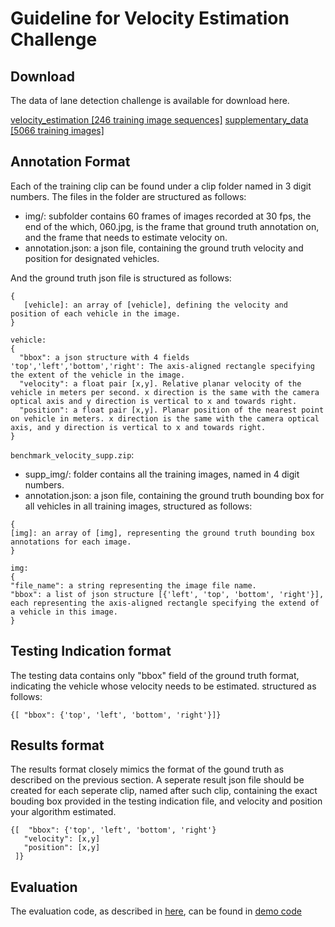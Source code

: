 # Guideline for Velocity Estimation Challenge

## Download
The data of lane detection challenge is available for download here.

[velocity_estimation [246 training image sequences]](https://s3-us-west-2.amazonaws.com/benchmark.tusimple.ai/benchmark_velocity.zip)
[supplementary_data [5066 training images]](https://s3-us-west-2.amazonaws.com/benchmark.tusimple.ai/benchmark_velocity_supp.zip)

## Annotation Format

Each of the training clip can be found under a clip folder named in 3 digit numbers.
The files in the folder are structured as follows:
 - img/:  subfolder contains 60 frames of images recorded at 30 fps, the end of the which, 060.jpg, is the frame that ground truth annotation on, and the frame that needs to estimate velocity on.
 - annotation.json: a json file, containing the ground truth velocity and position for designated vehicles.  

And the ground truth json file is structured as follows:
```
{
   [vehicle]: an array of [vehicle], defining the velocity and position of each vehicle in the image.
}

vehicle:
{
  "bbox": a json structure with 4 fields 'top','left','bottom','right': The axis-aligned rectangle specifying the extent of the vehicle in the image.
  "velocity": a float pair [x,y]. Relative planar velocity of the vehicle in meters per second. x direction is the same with the camera optical axis and y direction is vertical to x and towards right.
  "position": a float pair [x,y]. Planar position of the nearest point on vehicle in meters. x direction is the same with the camera optical axis, and y direction is vertical to x and towards right.
}
```

`benchmark_velocity_supp.zip`:
  - supp_img/: folder contains all the training images, named in 4 digit numbers.
  - annotation.json: a json file, containing the ground truth bounding box for all vehicles in all training images, structured as follows:
```
{
[img]: an array of [img], representing the ground truth bounding box annotations for each image.
}

img:
{
"file_name": a string representing the image file name.
"bbox": a list of json structure [{'left', 'top', 'bottom', 'right'}], each representing the axis-aligned rectangle specifying the extend of a vehicle in this image.
}
```

## Testing Indication format
The testing data contains only "bbox" field of the ground truth format, indicating the vehicle whose velocity needs to be estimated. structured as follows:
```
{[ "bbox": {'top', 'left', 'bottom', 'right'}]}
```

## Results format

The results format closely mimics the format of the gound truth as described on the previous section. A seperate result json file should be created for each seperate clip, named after such clip, containing the exact bouding box provided in the testing indication file, and velocity and position your algorithm estimated.
```
{[  "bbox": {'top', 'left', 'bottom', 'right'}
   "velocity": [x,y]
   "position": [x,y]
 ]}
```

## Evaluation
The evaluation code, as described in [here](http://benchmark.tusimple.ai/#/challenge/velocity/readme), can be found in [demo code](https://github.com/TuSimple/tusimple-benchmark/blob/master/example/velocity_demo.ipynb)
